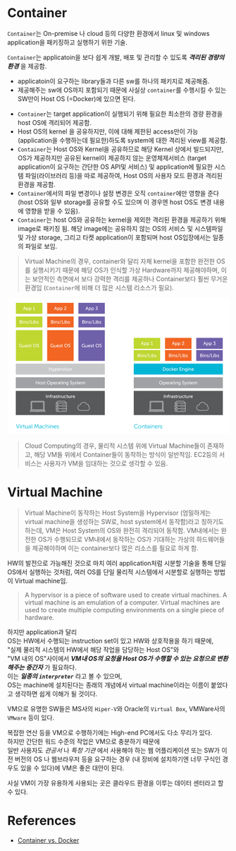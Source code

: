 # Container

`Container`는 On-premise 나 cloud 등의 다양한 환경에서 linux 및 windows application을 패키징하고 실행하기 위한 기술.

`Container`는 applicatoin을 보다 쉽게 개발, 배포 및 관리할 수 있도록 ***격리된 경량의 환경*** 을 제공함.
  - applicatoin이 요구하는 library들과 다른 sw를 하나의 패키지로 제공해줌.
  - 제공해주는 sw에 OS까지 포함되기 때문에 사실상 `container`를 수행시킬 수 있는 SW만이 Host OS (=Docker)에 있으면 된다.

* `Container`는 target application이 실행되기 위해 필요한 최소한의 경량 환경을 host OS에 격리되어 제공함.
* Host OS의 kernel 을 공유하지만, 이에 대해 제한된 access만이 가능(application을 수행하는데 필요한)하도록 system에 대한 격리된 view를 제공함.
* `Container`는 Host OS와 Kernel을 공유하므로 해당 Kernel 상에서 빌드되지만, OS가 제공하지만 공유된 kernel이 제공하지 않는 운영체제서비스 (target application이 요구하는 간단한 OS API및 서비스) 및 application에 필요한 시스템 파일(라이브러리 등)을 따로 제공하여, Host OS의 사용자 모드 환경과 격리된 환경을 제공함.
* `Container`에서의 파일 변경이나 설정 변경은 오직 `container`에만 영향을 준다(host OS와 일부 storage를 공유할 수도 있으며 이 경우엔 host OS도 변경 내용에 영향을 받을 수 있음).
* `Container`는 host OS와 공유하는 kernel을 제외한 격리된 환경을 제공하기 위해 image로 패키징 됨. 해당 image에는 공유하지 않는 OS의 서비스 및 시스템파일 및 가상 storage, 그리고 타켓 application이 포함되며 host OS입장에서는 일종의 파일로 보임.

> Virtual Machine의 경우, container와 달리 자체 kernel을 포함한 완전한 OS를 실행시키기 때문에 해당 OS가 인식할 가상 Hardware까지 제공해야하며, 이는 보안적인 측면에서 보다 강력한 격리를 제공하나 Container보다 훨씬 무거운 환경임 (`Container`에 비해 더 많은 시스템 리소스가 필요).

![](./img/container_vs_vm.png)

> Cloud Computing의 경우, 물리적 시스템 위에 Virtual Machine들이 존재하고, 해당 VM들 위에서 Container들이 동작하는 방식이 일반적임. EC2등의 서비스는 사용자가 VM을 임대하는 것으로 생각할 수 있음.

# Virtual Machine

> Virtual Machine이 동작하는 Host System을 Hypervisor (엄밀하게는 virtual machine을 생성하는 SW로, host system에서 동작함)라고 칭하기도 하는데, VM은 Host System의 OS와 완전히 격리되어 동작함. VM내에서는 완전한 OS가 수행되므로 VM내에서 동작하는 OS가 기대하는 가상의 하드웨어들을 제공해야하며 이는 container보다 많은 리소스를 필요로 하게 함.

HW의 발전으로 가능해진 것으로 마치 여러 application처럼 시분할 기술을 통해 단일 OS에서 실행하는 것처럼, 여러 OS를 단일 물리적 시스템에서 시분할로 실행하는 방법이 Virtual machine임.

> A hypervisor is a piece of software used to create virtual machines. A virtual machine is an emulation of a computer. Virtual machines are used to create multiple computing environments on a single piece of hardware.

하지만 application과 달리  
OS는 HW에서 수행되는 instruction set이 있고 HW와 상호작용을 하기 때문에,  
"실제 물리적 시스템의 HW에서 해당 작업을 담당하는 Host OS"와  
"VM 내의 OS"사이에서 ***VM내 OS의 요청을 Host OS가 수행할 수 있는 요청으로 변환해주는 중간자*** 가 필요하다.  
이는 ***일종의 `interpreter`*** 라고 볼 수 있으며,  
OS는 machine에 설치된다는 종래의 개념에서 virtual machine이라는 이름이 붙었다고 생각하면 쉽게 이해가 될 것이다.

VM으로 유명한 SW들은 MS사의 `Hiper-V`와 Oracle의 `Virtual Box`, VMWare사의 `VMware` 등이 있다.

복잡한 연산 등을 VM으로 수행하기에는 High-end PC에서도 다소 무리가 있다.  
하지만 간단한 워드 수준의 작업은 VM으로 충분하기 때문에  
일반 사용자도 *관공서* 나 *특정 기관* 에서 사용해야 하는 웹 어플리케이션 또는 SW가 이전 버전의 OS 나 웹브라우저 등을 요구하는 경우 (내 장비에 설치하기엔 너무 구식인 경우도 있을 수 있다)에 VM은 좋은 대안이 된다.

사실 VM이 가장 유용하게 사용되는 곳은 클라우드 환경을 이루는 데이터 센터라고 할 수 있다.

# References

* [Container vs. Docker](https://hazel-developer.tistory.com/m/242)